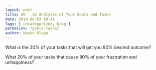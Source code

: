 ```yaml
--- 
layout: post 
title: 80 - 20 Analysis of Your Goals and Tasks
date: 2019-06-03 09:41
Tags: [ uncategorized, blog ]
permalink: /goals-tasks/ 
author: Kevin Olega 
--- 
```

What is the 20% of your tasks that will get you 80% desired outcome?

What 20% of your tasks that cause 80% of your frustration and unhappiness?